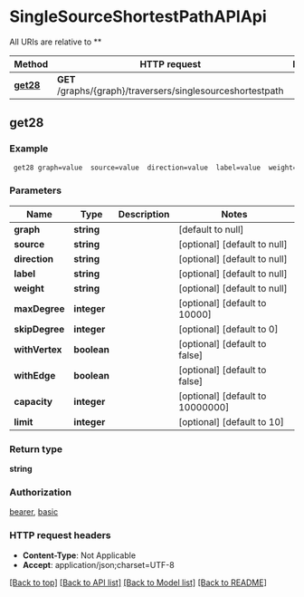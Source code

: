 # SingleSourceShortestPathAPIApi

All URIs are relative to **

Method | HTTP request | Description
------------- | ------------- | -------------
[**get28**](SingleSourceShortestPathAPIApi.md#get28) | **GET** /graphs/{graph}/traversers/singlesourceshortestpath | 



## get28



### Example

```bash
 get28 graph=value  source=value  direction=value  label=value  weight=value  max_degree=value  skip_degree=value  with_vertex=value  with_edge=value  capacity=value  limit=value
```

### Parameters


Name | Type | Description  | Notes
------------- | ------------- | ------------- | -------------
 **graph** | **string** |  | [default to null]
 **source** | **string** |  | [optional] [default to null]
 **direction** | **string** |  | [optional] [default to null]
 **label** | **string** |  | [optional] [default to null]
 **weight** | **string** |  | [optional] [default to null]
 **maxDegree** | **integer** |  | [optional] [default to 10000]
 **skipDegree** | **integer** |  | [optional] [default to 0]
 **withVertex** | **boolean** |  | [optional] [default to false]
 **withEdge** | **boolean** |  | [optional] [default to false]
 **capacity** | **integer** |  | [optional] [default to 10000000]
 **limit** | **integer** |  | [optional] [default to 10]

### Return type

**string**

### Authorization

[bearer](../README.md#bearer), [basic](../README.md#basic)

### HTTP request headers

- **Content-Type**: Not Applicable
- **Accept**: application/json;charset=UTF-8

[[Back to top]](#) [[Back to API list]](../README.md#documentation-for-api-endpoints) [[Back to Model list]](../README.md#documentation-for-models) [[Back to README]](../README.md)

